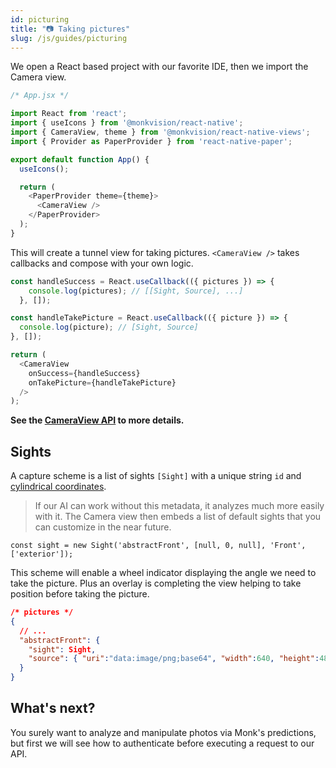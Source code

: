 ```yaml
---
id: picturing
title: "📷 Taking pictures"
slug: /js/guides/picturing
---
```


We open a React based project with our favorite IDE, then we import the Camera view.

```javascript
/* App.jsx */

import React from 'react';
import { useIcons } from '@monkvision/react-native';
import { CameraView, theme } from '@monkvision/react-native-views';
import { Provider as PaperProvider } from 'react-native-paper';

export default function App() {
  useIcons();

  return (
    <PaperProvider theme={theme}>
      <CameraView />
    </PaperProvider>
  );
}
```

This will create a tunnel view for taking pictures. ``<CameraView />`` takes callbacks and compose with your own logic.

```javascript
const handleSuccess = React.useCallback(({ pictures }) => {
    console.log(pictures); // [[Sight, Source], ...]
  }, []);

const handleTakePicture = React.useCallback(({ picture }) => {
  console.log(picture); // [Sight, Source]
}, []);

return (
  <CameraView
    onSuccess={handleSuccess}
    onTakePicture={handleTakePicture}
  />
);
```

**See the [CameraView API](https://monkvision.github.io/monkjs/docs/js/api/react-native#cameraview) to more details.**

## Sights

A capture scheme is a list of sights `[Sight]` with a unique string `id` and [cylindrical coordinates](https://en.wikipedia.org/wiki/Cylindrical_coordinate_system).

> If our AI can work without this metadata, it analyzes much more easily with it. The Camera view then embeds a list of default sights that you can customize in the near future.

`const sight = new Sight('abstractFront', [null, 0, null], 'Front', ['exterior']);`

This scheme will enable a wheel indicator displaying the angle we need to take the picture.
Plus an overlay is completing the view helping to take position before taking the picture.

``` json
/* pictures */
{
  // ...
  "abstractFront": {
    "sight": Sight,
    "source": { "uri":"data:image/png;base64", "width":640, "height":480, "exif":{...} }
  }
}
```

## What's next?

You surely want to analyze and manipulate photos via Monk's predictions,
but first we will see how to authenticate before executing a request to our API.
